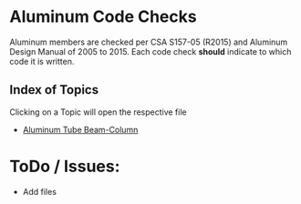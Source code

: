 # Aluminum Code Checks
Aluminum members are checked per CSA S157-05 (R2015) and Aluminum Design Manual of 2005 to 2015. Each code check **should** indicate to which code it is written.

## Index of Topics
Clicking on a Topic will open the respective file
- [Aluminum Tube Beam-Column](./Aluminum_Tube_Beam_Column_Calcs.ipynb)


# ToDo / Issues:
- Add files

